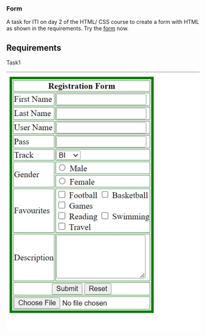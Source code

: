 ### Form

A task for ITI on day 2 of the HTML/ CSS course to create a form with HTML as shown in the requirements. Try the [form](https://aya-hegab.github.io/form-html_css-day2_task1-iti/) now.

## Requirements

Task1

![task1.jpg](requirements/task1.jpg)
